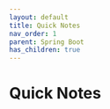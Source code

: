 ```yaml
---
layout: default
title: Quick Notes
nav_order: 1
parent: Spring Boot
has_children: true
---
```


# Quick Notes




